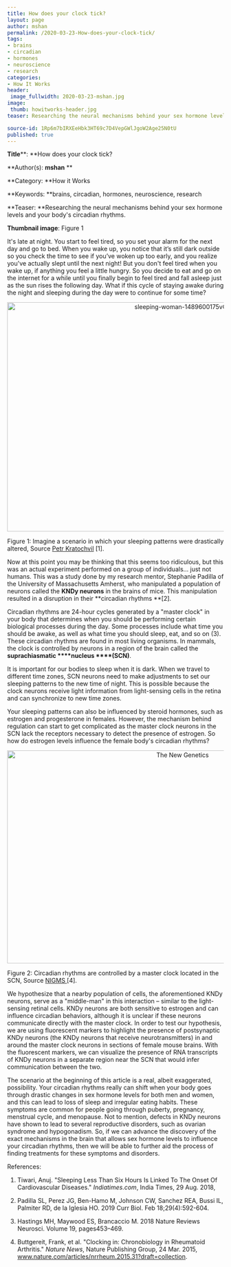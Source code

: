 ```yaml
---
title: How does your clock tick?
layout: page
author: mshan
permalink: /2020-03-23-How-does-your-clock-tick/
tags:
- brains
- circadian
- hormones
- neuroscience
- research
categories:
- How It Works
header:
 image_fullwidth: 2020-03-23-mshan.jpg
image:
 thumb: howitworks-header.jpg
teaser: Researching the neural mechanisms behind your sex hormone levels and your body’s circadian rhythms.

source-id: 1Rp6m7bIRXEeHbk3HT69c7D4VepGWlJgoW2Age25N0tU
published: true
---
```

**Title****: **How does your clock tick?

**Author(s): **mshan** **

**Category: **How it Works

**Keywords: **brains, circadian, hormones, neuroscience, research

**Teaser: **Researching the neural mechanisms behind your sex hormone levels and your body's circadian rhythms.

**Thumbnail image**: Figure 1 

It's late at night. You start to feel tired, so you set your alarm for the next day and go to bed. When you wake up, you notice that it’s still dark outside so you check the time to see if you’ve woken up too early, and you realize you've actually slept until the next night! But you don't feel tired when you wake up, if anything you feel a little hungry. So you decide to eat and go on the internet for a while until you finally begin to feel tired and fall asleep just as the sun rises the following day. What if this cycle of staying awake during the night and sleeping during the day were to continue for some time? 

<center><a data-flickr-embed="true" href="https://www.flickr.com/photos/139839751@N06/49679472651/in/dateposted-friend/" title="sleeping-woman-1489600175vGe"><img src="https://live.staticflickr.com/65535/49679472651_92459fdfd8_c.jpg" width="800" height="533" alt="sleeping-woman-1489600175vGe"></a><script async src="//embedr.flickr.com/assets/client-code.js" charset="utf-8"></script></center>

Figure 1: Imagine a scenario in which your sleeping patterns were drastically altered, Source [Petr Kratochvil](https://www.publicdomainpictures.net/en/view-image.php?image=208413&picture=sleeping-woman) [1].

Now at this point you may be thinking that this seems too ridiculous, but this was an actual experiment performed on a group of individuals... just not humans. This was a study done by my research mentor, Stephanie Padilla of the University of Massachusetts Amherst, who manipulated a population of neurons called the **KNDy neurons** in the brains of mice.  This manipulation resulted in a disruption in their **circadian rhythms **[2]. 

Circadian rhythms are 24-hour cycles generated by a "master clock" in your body that determines when you should be performing certain biological processes during the day. Some processes include what time you should be awake, as well as what time you should sleep, eat, and so on (3). These circadian rhythms are found in most living organisms. In mammals, the clock is controlled by neurons in a region of the brain called the **suprachiasmatic ****nucleus ****(SCN)**. 

It is important for our bodies to sleep when it is dark. When we travel to different time zones, SCN neurons need to make adjustments to set our sleeping patterns to the new time of night. This is possible because the clock neurons receive light information from light-sensing cells in the retina and can synchronize to new time zones. 

Your sleeping patterns can also be influenced by steroid hormones, such as estrogen and progesterone in females. However, the mechanism behind regulation can start to get complicated as the master clock neurons in the SCN lack the receptors necessary to detect the presence of estrogen. So how do estrogen levels influence the female body's circadian rhythms?

<center><a data-flickr-embed="true" href="https://www.flickr.com/photos/139839751@N06/49678960913/in/dateposted-friend/" title="The New Genetics"><img src="https://live.staticflickr.com/65535/49678960913_353b0d3689_c.jpg" width="800" height="495" alt="The New Genetics"></a><script async src="//embedr.flickr.com/assets/client-code.js" charset="utf-8"></script></center>

Figure 2: Circadian rhythms are controlled by a master clock located in the SCN, Source [NIGMS ](https://www.nigms.nih.gov/education/pages/factsheet_circadianrhythms.aspx)[4].

We hypothesize that a nearby population of cells, the aforementioned KNDy neurons, serve as a "middle-man" in this interaction – similar to the light-sensing retinal cells. KNDy neurons are both sensitive to estrogen and can influence circadian behaviors, although it is unclear if these neurons communicate directly with the master clock. In order to test our hypothesis, we are using fluorescent markers to highlight the presence of postsynaptic KNDy neurons (the KNDy neurons that receive neurotransmitters) in and around the master clock neurons in sections of female mouse brains. With the fluorescent markers, we can visualize the presence of RNA transcripts of KNDy neurons in a separate region near the SCN that would infer communication between the two.

The scenario at the beginning of this article is a real, albeit exaggerated, possibility. Your circadian rhythms really can shift when your body goes through drastic changes in sex hormone levels for both men and women, and this can lead to loss of sleep and irregular eating habits. These symptoms are common for people going through puberty, pregnancy, menstrual cycle, and menopause. Not to mention, defects in KNDy neurons have shown to lead to several reproductive disorders, such as ovarian syndrome and hypogonadism.  So, if we can advance the discovery of the exact mechanisms in the brain that allows sex hormone levels to influence your circadian rhythms, then we will be able to further aid the process of finding treatments for these symptoms and disorders.

References:

1. Tiwari, Anuj. "Sleeping Less Than Six Hours Is Linked To The Onset Of Cardiovascular Diseases." *Indiatimes.com*, India Times, 29 Aug. 2018, 

2. Padilla SL, Perez JG, Ben-Hamo M, Johnson CW, Sanchez REA, Bussi IL, Palmiter RD, de la Iglesia HO. 2019 Curr Biol. Feb 18;29(4):592-604.

3. Hastings MH, Maywood ES, Brancaccio M. 2018 Nature Reviews Neurosci. Volume 19, pages453–469.

4. Buttgereit, Frank, et al. "Clocking in: Chronobiology in Rheumatoid Arthritis." *Nature News*, Nature Publishing Group, 24 Mar. 2015, www.nature.com/articles/nrrheum.2015.31?draft=collection.

